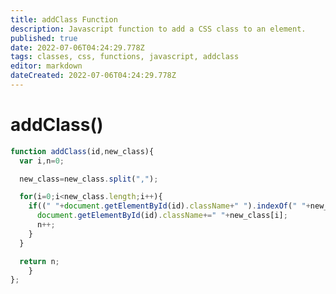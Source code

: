 ```yaml
---
title: addClass Function 
description: Javascript function to add a CSS class to an element.
published: true
date: 2022-07-06T04:24:29.778Z
tags: classes, css, functions, javascript, addclass
editor: markdown
dateCreated: 2022-07-06T04:24:29.778Z
---
```


# addClass()
````javascript
function addClass(id,new_class){
  var i,n=0;

  new_class=new_class.split(",");

  for(i=0;i<new_class.length;i++){
    if((" "+document.getElementById(id).className+" ").indexOf(" "+new_class[i]+" ")==-1){
      document.getElementById(id).className+=" "+new_class[i];
      n++;
    }
  }

  return n;
	}	
};
````



























































